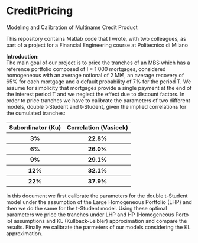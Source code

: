 # CreditPricing
Modeling and Calibration of Multiname Credit Product

This repository contains Matlab code that I wrote, with two colleagues, as part of a project for a Financial Engineering course at Politecnico di Milano

<b> Introduction: </b> <br>
The main goal of our project is to price the tranches of an MBS which has a reference portfolio
composed of I = 1 000 mortgages, considered homogeneous with an average notional of 2
MI€, an average recovery of 65% for each mortgage and a default probability of 7% for the
period T. We assume for simplicity that mortgages provide a single payment at the end of the
interest period T and we neglect the effect due to discount factors. In order to price tranches
we have to calibrate the parameters of two different models, double t-Student and t-Student,
given the implied correlations for the cumulated tranches:
<table style="width:100%">
  <tr>
    <th>Subordinator (Ku) </th>
    <th>Correlation (Vasicek)</th>
   </tr>
   <tr>
    <th>3% </th>
    <th>22.8%</th>
   </tr>  
  <tr>
    <th>6% </th>
    <th>26.0%</th>
   </tr>  
  <tr>
    <th>9% </th>
    <th>29.1%</th>
   </tr>  
  <tr>
    <th>12% </th>
    <th>32.1%</th>
   </tr>  
  <tr>
    <th>22% </th>
    <th>37.9%</th>
   </tr>      
</table>
In this document we first calibrate the parameters for the double t-Student model under
the assumption of the Large Homogeneous Portfolio (LHP) and then we do the same for the
t-Student model. Using these optimal parameters we price the tranches under LHP and HP
(Homogeneous Porto
io) assumptions and KL (Kullback-Leibler) approximation and compare
the results. Finally we calibrate the parmeters of our models considering the KL approximation.
